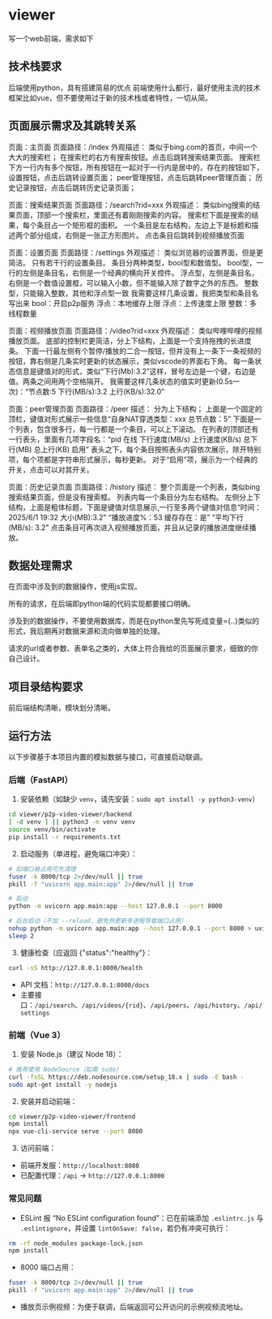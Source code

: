 # viewer

写一个web前端，需求如下

## 技术栈要求
后端使用python，具有搭建简易的优点
前端使用什么都行，最好使用主流的技术框架比如vue，但不要使用过于新的技术栈或者特性，一切从简。

## 页面展示需求及其跳转关系

页面：主页面
页面路径：/index
外观描述：
类似于bing.com的首页，中间一个大大的搜索栏；
在搜索栏的右方有搜索按钮。点击后跳转搜索结果页面。
搜索栏下方一行内有多个按钮，所有按钮在一起对于一行内是居中的，存在的按钮如下，
设置按钮，点击后跳转设置页面；
peer管理按钮，点击后跳转peer管理页面；
历史记录按钮，点击后跳转历史记录页面；


页面：搜索结果页面
页面路径：/search?rid=xxx
外观描述：
类似bing搜索的结果页面，顶部一个搜索栏，里面还有着刚刚搜索的内容。
搜索栏下面是搜索的结果，每个条目占一个矩形框的面积。
一个条目是左右结构，左边上下是标题和描述两个部分组成，右侧是一张正方形图片。
点击条目后跳转到视频播放页面


页面：设置页面
页面路径：/settings
外观描述：
类似浏览器的设置界面，但是更简洁。
只有若干行的设置条目。
条目分两种类型，bool型和数值型。
bool型，一行的左侧是条目名，右侧是一个经典的横向开关控件。
浮点型，左侧是条目名，右侧是一个数值设置框，可以输入小数，但不能输入除了数字之外的东西。
整数型，只能输入整数，其他和浮点型一致
我需要这样几条设置，我把类型和条目名写出来
bool：开启p2p服务
浮点：本地缓存上限
浮点：上传速度上限
整数：多线程数量


页面：视频播放页面
页面路径：/video?rid=xxx
外观描述：
类似哔哩哔哩的视频播放页面。
底部的控制栏更简洁，分上下结构，上面是一个支持拖拽的长进度条。
下面一行最左侧有个暂停/播放的二合一按钮，但并没有上一条下一条视频的按钮，靠右侧是几条实时更新的状态展示，类似vscode的界面右下角。
每一条状态信息是键值对的形式，类似“下行(Mb):3.2”这样，冒号左边是一个键，右边是值。两条之间用两个空格隔开。
我需要这样几条状态的值实时更新(0.5s一次)：“节点数:5  下行(MB/s):3.2  上行(KB/s):32.0”


页面：peer管理页面
页面路径：/peer
描述：
分为上下结构；
上面是一个固定的顶栏，键值对形式展示一些信息“自身NAT穿透类型：xxx  总节点数：5”
下面是一个列表，包含很多行，每一行都是一个条目，可以上下滚动。
在列表的顶部还有一行表头，里面有几项字段名：“pid 在线 下行速度(MB/s) 上行速度(KB/s) 总下行(MB) 总上行(KB) 启用”
表头之下，每个条目按照表头内容依次展示，除开特别项，每个项都是字符串形式展示，每秒更新。
对于“启用”项，展示为一个经典的开关，点击可以对其开关。


页面：历史记录页面
页面路径：/history
描述：
整个页面是一个列表，类似bing搜索结果页面，但是没有搜索框。
列表内每一个条目分为左右结构。
左侧分上下结构，上面是粗体标题，下面是键值对信息展示,一行至多两个键值对信息“时间：2025/6/1 19:32  大小(MB):3.2” “播放进度%：53  缓存存在：是” “平均下行(MB/s): 3.2”
点击条目可再次进入视频播放页面，并且从记录的播放进度继续播放。


## 数据处理需求

在页面中涉及到的数据操作，使用js实现。

所有的请求，在后端即python端的代码实现都要接口明确。

涉及到的数据操作，不要使用数据库，而是在python里先写死成变量={..}类似的形式，我后期再对数据来源和流向做单独的处理。

请求的url或者参数、表单名之类的，大体上符合我给的页面展示要求，细致的你自己设计。

## 项目录结构要求

前后端结构清晰，模块划分清晰。

## 运行方法

以下步骤基于本项目内置的模拟数据与接口，可直接启动联调。

### 后端（FastAPI）
1. 安装依赖（如缺少 `venv`，请先安装：`sudo apt install -y python3-venv`）
```bash
cd viewer/p2p-video-viewer/backend
[ -d venv ] || python3 -m venv venv
source venv/bin/activate
pip install -r requirements.txt
```
2. 启动服务（单进程，避免端口冲突）：
```bash
# 如端口被占用可先清理
fuser -k 8000/tcp 2>/dev/null || true
pkill -f "uvicorn app.main:app" 2>/dev/null || true

# 启动
python -m uvicorn app.main:app --host 127.0.0.1 --port 8000

# 后台启动（不加 --reload，避免热更新多进程导致端口占用）
nohup python -m uvicorn app.main:app --host 127.0.0.1 --port 8000 > uvicorn.log 2>&1 & echo $! > uvicorn.pid
sleep 2

```
3. 健康检查（应返回 {"status":"healthy"}：
```bash
curl -sS http://127.0.0.1:8000/health
```
- API 文档：`http://127.0.0.1:8000/docs`
- 主要接口：`/api/search`、`/api/videos/{rid}`、`/api/peers`、`/api/history`、`/api/settings`

### 前端（Vue 3）
1. 安装 Node.js（建议 Node 18）：
```bash
# 推荐使用 NodeSource（如需 sudo）
curl -fsSL https://deb.nodesource.com/setup_18.x | sudo -E bash -
sudo apt-get install -y nodejs
```
2. 安装并启动前端：
```bash
cd viewer/p2p-video-viewer/frontend
npm install
npx vue-cli-service serve --port 8080
```
3. 访问前端：
- 前端开发服：`http://localhost:8080`
- 已配置代理：`/api` → `http://127.0.0.1:8000`

### 常见问题
- ESLint 报 “No ESLint configuration found”：已在前端添加 `.eslintrc.js` 与 `.eslintignore`，并设置 `lintOnSave: false`，若仍有冲突可执行：
```bash
rm -rf node_modules package-lock.json
npm install
```
- 8000 端口占用：
```bash
fuser -k 8000/tcp 2>/dev/null || true
pkill -f "uvicorn app.main:app" 2>/dev/null || true
```
- 播放页示例视频：为便于联调，后端返回可公开访问的示例视频流地址。

